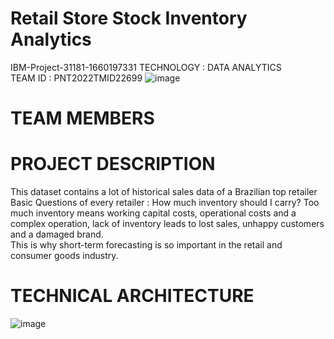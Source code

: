 # Retail Store Stock Inventory Analytics
IBM-Project-31181-1660197331
TECHNOLOGY : DATA ANALYTICS<br>
TEAM ID : PNT2022TMID22699
![image](https://user-images.githubusercontent.com/67099475/203354219-732d7be6-9fc6-42f6-ad52-b4320496605d.png)
# TEAM MEMBERS 
# PROJECT DESCRIPTION
This dataset contains a lot of historical sales data of a Brazilian top retailer<br>
Basic Questions of every retailer : How much inventory should I carry?  Too much inventory means working capital costs, operational costs and a complex operation, lack of inventory leads to lost sales, unhappy customers and a damaged brand.<br>
This is why short-term forecasting is so important in the retail and consumer goods industry.
# TECHNICAL ARCHITECTURE
![image](https://user-images.githubusercontent.com/67099475/203354868-c3ac4c04-7599-4148-81c3-0df728b1def3.png)
